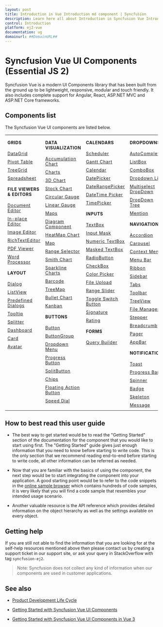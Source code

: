 ```yaml
---
layout: post
title: Introduction in Vue Introduction md component | Syncfusion
description: Learn here all about Introduction in Syncfusion Vue Introduction md component of Syncfusion Essential JS 2 and more.
control: Introduction 
platform: ej2-vue
documentation: ug
domainurl: ##DomainURL##
---
```


# Syncfusion Vue UI Components (Essential JS 2)

Syncfusion Vue is a modern UI Components library that has been built from the ground up to be lightweight, responsive, modular and touch friendly. It also includes complete support for Angular, React, ASP.NET MVC and ASP.NET Core frameworks.

## Components list

The Syncfusion Vue UI components are listed below.

<style>
# table
{
border:0 !important;
line-height: 2!important;
}

tr
{
border:0 !important;
}

td
{
border:0 !important;
vertical-align: top;
}

.controlanchorlink
{
text-decoration: none!important;
font-size: 14px!important;
text-align: left!important;
padding: 5px 0px;
letter-spacing: 1px;
}
.controlcategory
{
font-size: 14px!important;
text-align: left!important;
font-weight: bold!important;
letter-spacing: 0.7px;
}
}

</style>

<table id="table" style="border: 0px;">
<tbody>
<colgroup>
<col style="width: 25%">
<col style="width: 25%">
<col style="width: 25%">
<col style="width: 25%">
</colgroup>
</tbody>
<tr>
    <td>
        <div><p class="controlcategory">GRIDS</p></div>
        <div class="controlanchorlink"><a target="_self" href="https://ej2.syncfusion.com/vue/documentation/grid/getting-started/">DataGrid</a></div>
        <div class="controlanchorlink"><a target="_self" href="https://ej2.syncfusion.com/vue/documentation/pivotview/getting-started/">Pivot Table</a></div>
        <div class="controlanchorlink"><a target="_self" href="https://ej2.syncfusion.com/vue/documentation/treegrid/getting-started/">TreeGrid</a></div>
         <div class="controlanchorlink"><a target="_self" href="https://ej2.syncfusion.com/vue/documentation/spreadsheet/getting-started/">Spreadsheet</a></div>
        <div><p class="controlcategory">FILE VIEWERS & EDITORS</p></div>
        <div class="controlanchorlink"><a target="_self" href="https://ej2.syncfusion.com/vue/documentation/document-editor/getting-started">Document Editor</a></div>
        <div class="controlanchorlink"><a target="_self" href="https://ej2.syncfusion.com/vue/documentation/inplace-editor/getting-started/">In-place Editor</a></div>
        <div class="controlanchorlink"><a target="_self" href="https://ej2.syncfusion.com/vue/documentation/image-editor/getting-started">Image Editor</a></div>
        <div class="controlanchorlink"><a target="_self" href="https://ej2.syncfusion.com/vue/documentation/rich-text-editor/getting-started/">RichTextEditor</a></div>
        <div class="controlanchorlink"><a target="_self" href="https://ej2.syncfusion.com/vue/documentation/pdfviewer/getting-started/">PDF Viewer</a></div>
        <div class="controlanchorlink"><a target="_self" href="https://ej2.syncfusion.com/vue/documentation/document-editor/getting-started/">Word Processor</a></div>
        <div><p class="controlcategory">LAYOUT</p></div>
        <div class="controlanchorlink"><a target="_self" href="https://ej2.syncfusion.com/vue/documentation/dialog/getting-started/">Dialog</a></div>
        <div class="controlanchorlink"><a target="_self" href="https://ej2.syncfusion.com/vue/documentation/listview/getting-started/">ListView</a></div>
         <div class="controlanchorlink"><a target="_self" href="https://ej2.syncfusion.com/vue/documentation/predefined-dialogs/getting-started">Predefined Dialogs</a></div>
        <div class="controlanchorlink"><a target="_self" href="https://ej2.syncfusion.com/vue/documentation/tooltip/getting-started/">Tooltip</a></div>
        <div class="controlanchorlink"><a target="_self" href="https://ej2.syncfusion.com/vue/documentation/splitter/getting-started/">Splitter</a></div>
        <div class="controlanchorlink"><a target="_self" href="https://ej2.syncfusion.com/vue/documentation/dashboard-layout/getting-started/">Dashboard</a></div>
        <div class="controlanchorlink"><a target="_self" href="https://ej2.syncfusion.com/vue/documentation/card/getting-started/">Card</a></div>
        <div class="controlanchorlink"><a target="_self" href="https://ej2.syncfusion.com/vue/documentation/avatar/getting-started/">Avatar</a></div>
    </td>
    <td>
        <div><p class="controlcategory">DATA VISUALIZATION</p></div>
        <div class="controlanchorlink"><a target="_self" href="https://ej2.syncfusion.com/vue/documentation/accumulation-chart/getting-started">Accumulation Chart</a></div>
        <div class="controlanchorlink"><a target="_self" href="https://ej2.syncfusion.com/vue/documentation/chart/getting-started/">Charts</a></div>
        <div class="controlanchorlink"><a target="_self" href="https://ej2.syncfusion.com/vue/documentation/3d-chart/getting-started">3D Chart</a></div>
        <div class="controlanchorlink"><a target="_self" href="https://ej2.syncfusion.com/vue/documentation/stock-chart/getting-started/">Stock Chart</a></div>
        <div class="controlanchorlink"><a target="_self" href="https://ej2.syncfusion.com/vue/documentation/circular-gauge/getting-started/">Circular Gauge</a></div>
        <div class="controlanchorlink"><a target="_self" href="https://ej2.syncfusion.com/vue/documentation/linear-gauge/getting-started/">Linear Gauge</a></div>
        <div class="controlanchorlink"><a target="_self" href="https://ej2.syncfusion.com/vue/documentation/maps/getting-started">Maps</a></div>
        <div class="controlanchorlink"><a target="_self" href="https://ej2.syncfusion.com/vue/documentation/diagram/getting-started/">Diagram Component</a></div>
        <div class="controlanchorlink"><a target="_self" href="https://ej2.syncfusion.com/vue/documentation/heatmap-chart/getting-started/">HeatMap Chart</a></div>
        <div class="controlanchorlink"><a target="_self" href="https://ej2.syncfusion.com/vue/documentation/maps/getting-started/">Map</a></div>
        <div class="controlanchorlink"><a target="_self" href="https://ej2.syncfusion.com/vue/documentation/range-navigator/getting-started/">Range Selector</a></div>
        <div class="controlanchorlink"><a target="_self" href="https://ej2.syncfusion.com/vue/documentation/smithchart/getting-started/">Smith Chart</a></div>
        <div class="controlanchorlink"><a target="_self" href="https://ej2.syncfusion.com/vue/documentation/sparkline/getting-started/">Sparkline Charts</a></div>
        <div class="controlanchorlink"><a target="_self" href="https://ej2.syncfusion.com/vue/documentation/barcode/getting-started/">Barcode</a></div>
        <div class="controlanchorlink"><a target="_self" href="https://ej2.syncfusion.com/vue/documentation/treemap/getting-started/">TreeMap</a></div>
        <div class="controlanchorlink"><a target="_self" href="https://ej2.syncfusion.com/vue/documentation/bullet-chart/getting-started/">Bullet Chart</a></div>
        <div class="controlanchorlink"><a target="_self" href="https://ej2.syncfusion.com/vue/documentation/kanban/getting-started/">Kanban</a></div>
        <div><p class="controlcategory">BUTTONS</p></div>
        <div class="controlanchorlink"><a target="_self" href="https://ej2.syncfusion.com/vue/documentation/button/getting-started/">Button</a></div>
        <div class="controlanchorlink"><a target="_self" href="https://ej2.syncfusion.com/vue/documentation/button-group/getting-started/">ButtonGroup</a></div>
        <div class="controlanchorlink"><a target="_self" href="https://ej2.syncfusion.com/vue/documentation/drop-down-button/getting-started/">Dropdown Menu</a></div>
        <div class="controlanchorlink"><a target="_self" href="https://ej2.syncfusion.com/vue/documentation/progress-button/getting-started/">Progress Button</a></div>
        <div class="controlanchorlink"><a target="_self" href="https://ej2.syncfusion.com/vue/documentation/split-button/getting-started/">SplitButton</a></div>
        <div class="controlanchorlink"><a target="_self" href="https://ej2.syncfusion.com/vue/documentation/chips/getting-started/">Chips</a></div>
        <div class="controlanchorlink"><a target="_self" href="https://ej2.syncfusion.com/vue/documentation/floating-action-button/getting-started/">Floating Action Button</a></div>
        <div class="controlanchorlink"><a target="_self" href="https://ej2.syncfusion.com/vue/documentation/speed-dial/getting-started/">Speed Dial</a></div>
    </td>
    <td>
        <div><p class="controlcategory">CALENDARS</p></div>
        <div class="controlanchorlink"><a target="_self" href="https://ej2.syncfusion.com/vue/documentation/schedule/getting-started/">Scheduler</a></div>
        <div class="controlanchorlink"><a target="_self" href="https://ej2.syncfusion.com/vue/documentation/gantt/getting-started/">Gantt Chart</a></div>
        <div class="controlanchorlink"><a target="_self" href="https://ej2.syncfusion.com/vue/documentation/calendar/getting-started/">Calendar</a></div>
        <div class="controlanchorlink"><a target="_self" href="https://ej2.syncfusion.com/vue/documentation/datepicker/getting-started/">DatePicker</a></div>
        <div class="controlanchorlink"><a target="_self" href="https://ej2.syncfusion.com/vue/documentation/daterangepicker/getting-started/">DateRangePicker</a></div>
        <div class="controlanchorlink"><a target="_self" href="https://ej2.syncfusion.com/vue/documentation/datetimepicker/getting-started/">DateTime Picker</a></div>
        <div class="controlanchorlink"><a target="_self" href="https://ej2.syncfusion.com/vue/documentation/timepicker/getting-started/">TimePicker</a></div>
        <div><p class="controlcategory">INPUTS</p></div>
        <div class="controlanchorlink"><a target="_self" href="https://ej2.syncfusion.com/vue/documentation/textbox/getting-started/">TextBox</a></div>
        <div class="controlanchorlink"><a target="_self" href="https://ej2.syncfusion.com/vue/documentation/maskedtextbox/getting-started/">Input Mask</a></div>
        <div class="controlanchorlink"><a target="_self" href="https://ej2.syncfusion.com/vue/documentation/numerictextbox/getting-started/">Numeric TextBox</a></div>
        <div class="controlanchorlink"><a target="_self" href="https://ej2.syncfusion.com/vue/documentation/maskedtextbox/getting-started">Masked TextBox</a></div>
        <div class="controlanchorlink"><a target="_self" href="https://ej2.syncfusion.com/vue/documentation/radio-button/getting-started/">RadioButton</a></div>
        <div class="controlanchorlink"><a target="_self" href="https://ej2.syncfusion.com/vue/documentation/check-box/getting-started/">CheckBox</a></div>
        <div class="controlanchorlink"><a target="_self" href="https://ej2.syncfusion.com/vue/documentation/color-picker/getting-started/">Color Picker</a></div>
        <div class="controlanchorlink"><a target="_self" href="https://ej2.syncfusion.com/vue/documentation/uploader/getting-started/">File Upload</a></div>
        <div class="controlanchorlink"><a target="_self" href="https://ej2.syncfusion.com/vue/documentation/range-slider/getting-started/">Range Slider</a></div>
        <div class="controlanchorlink"><a target="_self" href="https://ej2.syncfusion.com/vue/documentation/switch/getting-started/">Toggle Switch Button</a></div>
        <div class="controlanchorlink"><a target="_self" href="https://ej2.syncfusion.com/vue/documentation/signature/getting-started/">Signature</a></div>
        <div class="controlanchorlink"><a target="_self" href="https://ej2.syncfusion.com/vue/documentation/rating/getting-started/">Rating</a></div>
        <div><p class="controlcategory">FORMS</p></div>
        <div class="controlanchorlink"><a target="_self" href="https://ej2.syncfusion.com/vue/documentation/query-builder/getting-started/">Query Builder</a></div>
    </td>
    <td>
        <div><p class="controlcategory">DROPDOWNS</p></div>
        <div class="controlanchorlink"><a target="_self" href="https://ej2.syncfusion.com/vue/documentation/auto-complete/getting-started/">AutoComplete</a></div>
        <div class="controlanchorlink"><a target="_self" href="https://ej2.syncfusion.com/vue/documentation/list-box/getting-started/">ListBox</a></div>
        <div class="controlanchorlink"><a target="_self" href="https://ej2.syncfusion.com/vue/documentation/combo-box/getting-started/">ComboBox</a></div>
        <div class="controlanchorlink"><a target="_self" href="https://ej2.syncfusion.com/vue/documentation/drop-down-list/getting-started/">Dropdown List</a></div>
        <div class="controlanchorlink"><a target="_self" href="https://ej2.syncfusion.com/vue/documentation/multi-select/getting-started/">Multiselect DropDown</a></div>
        <div class="controlanchorlink"><a target="_self" href="https://ej2.syncfusion.com/vue/documentation/drop-down-tree/getting-started/">DropDown Tree</a></div>
        <div class="controlanchorlink"><a target="_self" href="https://ej2.syncfusion.com/vue/documentation/mention/getting-started/">Mention</a></div>
        <div><p class="controlcategory">NAVIGATION</p></div>
        <div class="controlanchorlink"><a target="_self" href="https://ej2.syncfusion.com/vue/documentation/accordion/getting-started/">Accordion</a></div>
        <div class="controlanchorlink"><a target="_self" href="https://ej2.syncfusion.com/vue/documentation/carousel/getting-started/">Carousel</a></div>
        <div class="controlanchorlink"><a target="_self" href="https://ej2.syncfusion.com/vue/documentation/context-menu/getting-started/">Context Menu</a></div>
        <div class="controlanchorlink"><a target="_self" href="https://ej2.syncfusion.com/vue/documentation/menu/getting-started/">Menu Bar</a></div>
        <div class="controlanchorlink"><a target="_self" href="https://ej2.syncfusion.com/vue/documentation/ribbon/getting-started">Ribbon</a></div>
        <div class="controlanchorlink"><a target="_self" href="https://ej2.syncfusion.com/vue/documentation/sidebar/getting-started/">Sidebar</a></div>
        <div class="controlanchorlink"><a target="_self" href="https://ej2.syncfusion.com/vue/documentation/tab/getting-started/">Tabs</a></div>
        <div class="controlanchorlink"><a target="_self" href="https://ej2.syncfusion.com/vue/documentation/toolbar/getting-started/">Toolbar</a></div>
        <div class="controlanchorlink"><a target="_self" href="https://ej2.syncfusion.com/vue/documentation/treeview/getting-started/">TreeView</a></div>
        <div class="controlanchorlink"><a target="_self" href="https://ej2.syncfusion.com/vue/documentation/file-manager/getting-started/">File Manager</a></div>
        <div class="controlanchorlink"><a target="_self" href="https://ej2.syncfusion.com/vue/documentation/stepper/getting-started">Stepper</a></div>
        <div class="controlanchorlink"><a target="_self" href="https://ej2.syncfusion.com/vue/documentation/breadcrumb/getting-started/">Breadcrumb</a></div>
        <div class="controlanchorlink"><a target="_self" href="https://ej2.syncfusion.com/vue/documentation/pager/getting-started/">Pager</a></div>
        <div class="controlanchorlink"><a target="_self" href="https://ej2.syncfusion.com/vue/documentation/appbar/getting-started/">AppBar</a></div>
        <div><p class="controlcategory">NOTIFICATION</p></div>
        <div class="controlanchorlink"><a target="_self" href="https://ej2.syncfusion.com/vue/documentation/toast/getting-started/">Toast</a></div>
        <div class="controlanchorlink"><a target="_self" href="https://ej2.syncfusion.com/vue/documentation/progressbar/getting-started">Progress Bar</a></div>
        <div class="controlanchorlink"><a target="_self" href="https://ej2.syncfusion.com/vue/documentation/spinner/getting-started/">Spinner</a></div>
        <div class="controlanchorlink"><a target="_self" href="https://ej2.syncfusion.com/vue/documentation/badge/getting-started/">Badge</a></div>
        <div class="controlanchorlink"><a target="_self" href="https://ej2.syncfusion.com/vue/documentation/skeleton/getting-started/">Skeleton</a></div>
        <div class="controlanchorlink"><a target="_self" href="https://ej2.syncfusion.com/vue/documentation/message/getting-started/">Message</a></div>
    </td>
</tr>
</table>

## How to best read this user guide

* The best way to get started would be to read the "Getting Started" section of the documentation for the component that you would like to start using first. The "Getting Started" guide gives just enough information that you need to know before starting to write code. This is the only section that we recommend reading end-to-end before starting to write code, all other information can be referred as needed.

* Now that you are familiar with the basics of using the component, the next step would be to start integrating the component into your application. A good starting point would be to refer to the code snippets in the [online sample browser](https://ej2.syncfusion.com/vue/demos/#/bootstrap5/grid/grid-overview.html) which contains hundreds of code samples, it is very likely that you will find a code sample that resembles your intended usage scenario.

* Another valuable resource is the API reference which provides detailed information on the object hierarchy as well as the settings available on every object.

## Getting help

If you are still not able to find the information that you are looking for at the self-help resources mentioned above then please contact us by creating a support ticket in our support site, or ask your query in StackOverflow with tag `syncfusion-ej2`.

>Note: Syncfusion does not collect any kind of information when our components are used in customer applications.

## See also

* [Product Development Life Cycle](https://www.syncfusion.com/support/product-lifecycle/)

* [Getting Started with Syncfusion Vue UI Components](https://ej2.syncfusion.com/vue/documentation/getting-started/tutorial/)

* [Getting Started with Syncfusion Vue UI Components in Vue 3](https://ej2.syncfusion.com/vue/documentation/getting-started/vue3-tutorial/)